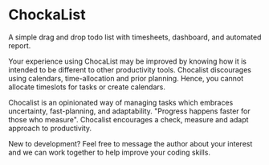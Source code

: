 # ChockaList
A simple drag and drop todo list with timesheets, dashboard, and automated report.

Your experience using ChocaList may be improved by knowing how it is intended to be different to other productivity tools.
Chocalist discourages using calendars, time-allocation and prior planning. Hence, you cannot allocate timeslots for tasks or create calendars.

Chocalist is an opinionated way of managing tasks which embraces uncertainty, fast-planning, and adaptability.
"Progress happens faster for those who measure". Chocalist encourages a check, measure and adapt approach to productivity.

New to development?
Feel free to message the author about your interest and we can work together to help improve your coding skills.